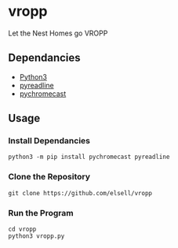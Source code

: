 # vropp
Let the Nest Homes go VROPP

## Dependancies 
* [Python3](https://www.python.org/downloads/)
* [pyreadline](https://pypi.org/project/pyreadline/)
* [pychromecast](https://pypi.org/project/PyChromecast/0.3.2/)

## Usage
### Install Dependancies 
```
python3 -m pip install pychromecast pyreadline
```

### Clone the Repository
```
git clone https://github.com/elsell/vropp
```

### Run the Program
```
cd vropp
python3 vropp.py
```

